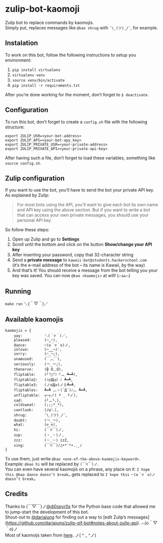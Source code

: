 # zulip-bot-kaomoji
Zulip bot to replace commands by kaomojis.  
Simply put, replaces messages like `@kao shrug` with `¯\_(ツ)_/¯`, for example.


## Instalation
To work on this bot, follow the following instructions to setup you environment:

1. `pip install virtualenv`
1. `virtualenv venv`
1. `source venv/bin/activate`
1. `pip install -r requirements.txt`

After you’re done working for the moment, don’t forget to `$ deactivate`.


## Configuration
To run this bot, don’t forget to create a `config.sh` file with the following
structure:
```
export ZULIP_USR=<your-bot-address>
export ZULIP_API=<your-bot-apy_key>
export ZULIP_PRIVATE_USR=<your-private-address>
export ZULIP_PRIVATE_API=<your-private-api-key>
```
After having such a file, don’t forget to load these variables, something
like `source config.sh`.


## Zulip configuration
If you want to use the bot, you’ll have to send the bot your private API key.
As explained by Zulip:
> For most bots using the API, you'll want to give each bot its own name and 
> API key using the above section. But if you want to write a bot that can access 
> your own private messages, you should use your personal API key.

So follow these steps:

1. Open up Zulip and go to __Settings__
1. Scroll until the bottom and click on the button __Show/change your API key__
1. After inserting your password, copy that 32-character string
1. Send a __private message__ to `kawaii-bot@students.hackerschool.com`  
(it’s the e-mail address of the bot – its name is Kawaii, by the way)
1. And that’s it! You should receive a message from the bot telling you your
key was saved. You can now `@kao <kaomoji>` at will! (⌒ω⌒)


## Running
`make run` ＼(＾▽＾)／


## Available kaomojis
```
kaomojis = {
    yay:          ＼(＾▽＾)／,
    pleased:      (⌒‿⌒),
    dance:        ⌒(o＾▽＾o)ノ,
    inlove:       (─‿‿─)♡,
    sorry:        (⌒_⌒;),
    unamused:     (￣︿￣),
    seriously:    (￢_￢;),
    thenerve:     (╬ Ò﹏Ó),
    fliptable:    (╯°□°）╯︵ ┻━┻),
    fliptable2:   (ﾉಥ益ಥ）ﾉ﻿ ┻━┻,
    fliptable3:   (ノಠ益ಠ)ノ彡┻━┻,
    fliptables:   ┻━┻ ︵ヽ(`Д´)ﾉ︵﻿ ┻━┻,
    unfliptable:  ┬─┬ノ( º _ ºノ),
    sad:          (╯︵╰,),
    coldsweat:    (;;;*_*),
    cantlook:     (/ω＼),
    shrug:        ¯\_(ツ)_/¯,
    doubt:        (￢_￢),
    what:         (⊙_⊙),
    hi:           (￣▽￣)ノ,
    sup:          (・_・)ノ,
    zzz:          (－_－) zzZ,
    sing:         (￣▽￣)/♫•*¨*•.¸¸♪
}
```
To use them, just write `@kao <one-of-the-above-kaomojis-keyword>`.
Example: `@kao hi` will be replaced by `(￣▽￣)ノ`.  
You can even have several kaomojis on a phrase, any place on it: 
`I hope this @kao dance doesn’t break…` gets replaced to
`I hope this ⌒(o＾▽＾o)ノ doesn’t break…`


## Credits
Thanks to (￣▽￣)ノ[@di0spyr0s](https://github.com/di0spyr0s) for the Python
base code that allowed me to jump-start the development of this bot.  
Shout-out to [@dariajung](https://twitter.com/djj2115) for finding out a way
to [edit Zulip’s messages]
(https://github.com/dariajung/zulip-gif-bot#notes-about-zulip-api). ⌒(o＾▽＾o)ノ  
Most of kaomoijs taken from [here](http://kaomoji.ru/en/). ノ( ^ _ ^ノ)
